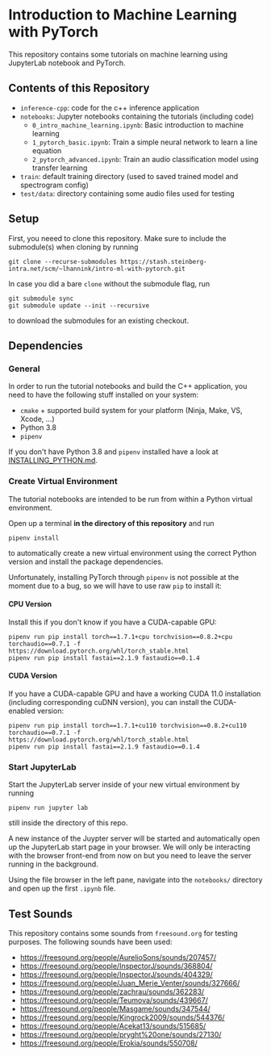 # Introduction to Machine Learning with PyTorch

This repository contains some tutorials on machine learning using JupyterLab
notebook and PyTorch.

## Contents of this Repository

* `inference-cpp`: code for the c++ inference application
* `notebooks`: Jupyter notebooks containing the tutorials (including code)
    - `0_intro_machine_learning.ipynb`: Basic introduction to machine learning
    - `1_pytorch_basic.ipynb`: Train a simple neural network to learn a line equation
    - `2_pytorch_advanced.ipynb`: Train an audio classification model using transfer learning
* `train`: default training directory (used to saved trained model and spectrogram config)
* `test/data`: directory containing some audio files used for testing

## Setup

First, you neeed to clone this repository. Make sure to include the submodule(s) when cloning by running

```
git clone --recurse-submodules https://stash.steinberg-intra.net/scm/~lhannink/intro-ml-with-pytorch.git
```

In case you did a bare `clone` without the submodule flag, run
```
git submodule sync
git submodule update --init --recursive
```

to download the submodules for an existing checkout.

## Dependencies

### General

In order to run the tutorial notebooks and build the C++ application, you need to have the following stuff installed on your system:

* ``cmake`` + supported build system for your platform (Ninja, Make, VS, Xcode, ...)
* Python 3.8
* `pipenv`

If you don't have Python 3.8 and `pipenv` installed have a look at [INSTALLING_PYTHON.md](INSTALLING_PYTHON.md).

### Create Virtual Environment

The tutorial notebooks are intended to be run from within a Python virtual
environment.

Open up a terminal **in the directory of this repository** and run

```
pipenv install
```

to automatically create a new virtual environment using the correct
Python version and install the package dependencies.

Unfortunately, installing PyTorch through `pipenv` is not possible at the
moment due to a bug, so we will have to use raw `pip` to install it:

#### CPU Version

Install this if you don't know if you have a CUDA-capable GPU:

```
pipenv run pip install torch==1.7.1+cpu torchvision==0.8.2+cpu torchaudio==0.7.1 -f https://download.pytorch.org/whl/torch_stable.html
pipenv run pip install fastai==2.1.9 fastaudio==0.1.4
```

#### CUDA Version

If you have a CUDA-capable GPU and have a working CUDA 11.0 installation (including corresponding cuDNN version), you can install the CUDA-enabled version:

```
pipenv run pip install torch==1.7.1+cu110 torchvision==0.8.2+cu110 torchaudio==0.7.1 -f https://download.pytorch.org/whl/torch_stable.html
pipenv run pip install fastai==2.1.9 fastaudio==0.1.4
```


### Start JupyterLab

Start the JupyterLab server inside of your new virtual environment by running

```
pipenv run jupyter lab
```
still inside the directory of this repo.

A new instance of the Juypter server will be started and automatically open
up the JupyterLab start page in your browser. We will only be interacting
with the browser front-end from now on but you need to leave the server
running in the background.

Using the file browser in the left pane, navigate into the `notebooks/`
directory and open up the first `.ipynb` file.

## Test Sounds

This repository contains some sounds from `freesound.org` for testing purposes. The following sounds have been used:
* https://freesound.org/people/AurelioSons/sounds/207457/
* https://freesound.org/people/InspectorJ/sounds/368804/
* https://freesound.org/people/InspectorJ/sounds/404329/
* https://freesound.org/people/Juan_Merie_Venter/sounds/327666/
* https://freesound.org/people/zachrau/sounds/362283/
* https://freesound.org/people/Teumova/sounds/439667/
* https://freesound.org/people/Masgame/sounds/347544/
* https://freesound.org/people/Kingrock2009/sounds/544376/
* https://freesound.org/people/Acekat13/sounds/515685/
* https://freesound.org/people/pryght%20one/sounds/27130/
* https://freesound.org/people/Erokia/sounds/550708/